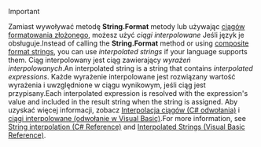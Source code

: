 
> [!IMPORTANT] 
> <span data-ttu-id="84cea-101">Zamiast wywoływać metodę **String.Format** metody lub używając [ciągów formatowania złożonego](~/docs/standard/base-types/composite-formatting.md), możesz użyć *ciągi interpolowane* Jeśli język je obsługuje.</span><span class="sxs-lookup"><span data-stu-id="84cea-101">Instead of calling the **String.Format** method or using [composite format strings](~/docs/standard/base-types/composite-formatting.md), you can use *interpolated strings* if your language supports them.</span></span> <span data-ttu-id="84cea-102">Ciąg interpolowany jest ciąg zawierający *wyrażeń interpolowanych*.</span><span class="sxs-lookup"><span data-stu-id="84cea-102">An interpolated string is a string that contains *interpolated expressions*.</span></span> <span data-ttu-id="84cea-103">Każde wyrażenie interpolowane jest rozwiązany wartość wyrażenia i uwzględnione w ciągu wynikowym, jeśli ciąg jest przypisany.</span><span class="sxs-lookup"><span data-stu-id="84cea-103">Each interpolated expression is resolved with the expression's value and included in the result string when the string is assigned.</span></span> <span data-ttu-id="84cea-104">Aby uzyskać więcej informacji, zobacz [Interpolacja ciągów (C# odwołania)](~/docs/csharp/language-reference/tokens/interpolated.md) i [ciągi interpolowane (odwołanie w Visual Basic)](~/docs/visual-basic/programming-guide/language-features/strings/interpolated-strings.md).</span><span class="sxs-lookup"><span data-stu-id="84cea-104">For more information, see [String interpolation (C# Reference)](~/docs/csharp/language-reference/tokens/interpolated.md) and [Interpolated Strings (Visual Basic Reference)](~/docs/visual-basic/programming-guide/language-features/strings/interpolated-strings.md).</span></span> 

